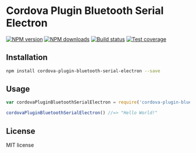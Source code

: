 # Cordova Plugin Bluetooth Serial Electron

[![NPM version][npm-image]][npm-url]
[![NPM downloads][downloads-image]][downloads-url]
[![Build status][travis-image]][travis-url]
[![Test coverage][coveralls-image]][coveralls-url]

> 

## Installation

```sh
npm install cordova-plugin-bluetooth-serial-electron --save
```

## Usage

```js
var cordovaPluginBluetoothSerialElectron = require('cordova-plugin-bluetooth-serial-electron')

cordovaPluginBluetoothSerialElectron() //=> "Hello World!"
```

## License

MIT license

[npm-image]: https://img.shields.io/npm/v/cordova-plugin-bluetooth-serial-electron.svg?style=flat
[npm-url]: https://npmjs.org/package/cordova-plugin-bluetooth-serial-electron
[downloads-image]: https://img.shields.io/npm/dm/cordova-plugin-bluetooth-serial-electron.svg?style=flat
[downloads-url]: https://npmjs.org/package/cordova-plugin-bluetooth-serial-electron
[travis-image]: https://img.shields.io/travis/rondoe/cordova-plugin-bluetooth-serial-electron.svg?style=flat
[travis-url]: https://travis-ci.org/rondoe/cordova-plugin-bluetooth-serial-electron
[coveralls-image]: https://img.shields.io/coveralls/rondoe/cordova-plugin-bluetooth-serial-electron.svg?style=flat
[coveralls-url]: https://coveralls.io/r/rondoe/cordova-plugin-bluetooth-serial-electron?branch=master

